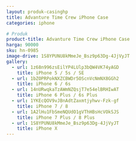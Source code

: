 ```yaml
---
layout: produk-casinghp
title: Advanture Time Crew iPhone Case
categories: iphone

# Produk
product-title: Advanture Time Crew iPhone Case
harga: 90000
sku: hn-0985
image-drive: 1S8YPUNU8kMmeJe_Bsz9p63Dg-4JjVyJT
gallery:
  - url: 1z68n996zsEilYP4LUlp3bQW4VK74yAGD
    title: iPhone 5 / 5s / SE
  - url: 1bZOPRPokNXZCBWDr5OScnVcNmNX8GGh2
    title: iPhone 6 / 6s
  - url: 14nURwqkaTzAWmNZQsjT7e54elBRHIwAT
    title: iPhone 6 Plus / 6s Plus
  - url: 1YKEcQOV9vJBnAdtZaxmtjyhwv-Fzk-gf
    title: iPhone 7 / 8
  - url: 1A2lHu1FbSmeNQUdO1gVThHBsHcVOkSJS
    title: iPhone 7 Plus / 8 Plus
  - url: 1S8YPUNU8kMmeJe_Bsz9p63Dg-4JjVyJT
    title: iPhone X
---
```

